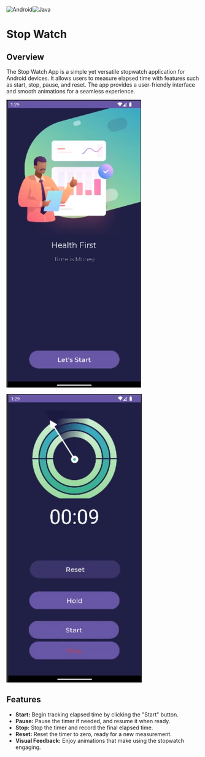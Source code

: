 ![Android](https://img.shields.io/badge/Android-3DDC84?style=for-the-badge&logo=android&logoColor=white)![Java](https://img.shields.io/badge/java-%23ED8B00.svg?style=for-the-badge&logo=openjdk&logoColor=white)

# Stop Watch
## Overview

The Stop Watch App is a simple yet versatile stopwatch application for Android devices. It allows users to measure elapsed time with features such as start, stop, pause, and reset. The app provides a user-friendly interface and smooth animations for a seamless experience.

![Screenshot 1](StopWatch1.png)

![Screenshot 2](StopWatch2.png)

## Features

- **Start:** Begin tracking elapsed time by clicking the "Start" button.
- **Pause:** Pause the timer if needed, and resume it when ready.
- **Stop:** Stop the timer and record the final elapsed time.
- **Reset:** Reset the timer to zero, ready for a new measurement.
- **Visual Feedback:** Enjoy animations that make using the stopwatch engaging.


